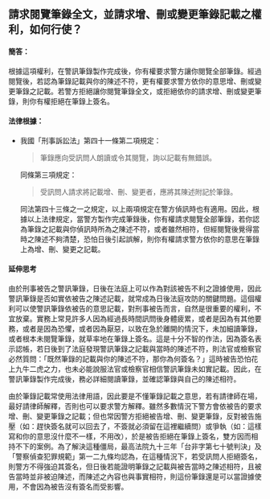 ## 請求閱覽筆錄全文，並請求增、刪或變更筆錄記載之權利，如何行使？

#### 簡答：

根據這項權利，在警訊筆錄製作完成後，你有權要求警方讓你閱覽全部筆錄。經過閱覽後，若認為筆錄記載與你的陳述不符，更有權要求警方依你的意思增、刪或變更筆錄之記載。若警方拒絕讓你閱覽筆錄全文，或拒絕依你的請求增、刪或變更筆錄，則你有權拒絕在筆錄上簽名。

#### 法律根據：

* 我國「刑事訴訟法」第四十一條第二項規定：

   > 筆錄應向受訊問人朗讀或令其閱覽，詢以記載有無錯誤。

   同條第三項規定：

   > 受訊問人請求將記載增、刪、變更者，應將其陳述附記於筆錄。

   同法第四十三條之一之規定，以上兩項規定在警方偵訊時也有適用。因此，根據以上法律規定，當警方製作完成筆錄後，你有權請求閱覽全部筆錄，若你認為筆錄之記載與你偵訊時所為之陳述不符，或者雖然相符，但經閱覽後覺得當時之陳述不夠清楚，恐怕日後引起誤解，則你有權請求警方依你的意思在筆錄上為增、刪、變更之記載。

#### 延伸思考

由於刑事被告之警訊筆錄，日後在法庭上可以作為對該被告不利之證據使用，因此警訊筆錄是否如實依被告之陳述記載，就常成為日後法庭攻防的關鍵問題。這個權利可以使警訊筆錄依被告的意思記載，對刑事被告而言，自然是很重要的權利，不宜放棄。實務上常見許多人因為經過長時間訊問後身體疲累，或者是因為有其他要務，或者是因為恐懼，或者因為厭惡，以致在急於離開的情況下，未加細讀筆錄，或者根本未閱覽筆錄，就草率地在筆錄上簽名。這是十分不智的作法，因為簽名表示認帳，若日後到了法庭發現警訊筆錄之記載與當時的陳述不符，則法官或檢察官必然質問：「既然筆錄的記載與你的陳述不符，那你為何簽名？」這時被告恐怕花上九牛二虎之力，也未必能說服法官或檢察官相信警訊筆錄未如實記載。因此，在警訊筆錄製作完成後，務必詳細閱讀筆錄，並確認筆錄與自己的陳述相符。

由於筆錄記載常使用法律用語，因此要是不懂筆錄記載之意思，若有請律師在場，最好請律師解釋，否則也可以要求警方解釋。雖然多數情況下警方會依被告的要求增、刪、變更筆錄之記載；但也常因警方拒絕被告增、刪、變更筆錄，反對被告施壓（如：趕快簽名就可以回去了，不簽就必須留在這裡繼續問）或爭執（如：這樣寫和你的意思沒什麼不一樣，不用改），於是被告拒絕在筆錄上簽名，雙方因而相持不下的案例。為了解決這種僵局，最高法院九十三年「台非字第七十號判決」及「警察偵查犯罪規範」第一二九條均認為，在這種情況下，若受訊問人拒絕簽名，則警方不得強迫其簽名，但日後若能證明筆錄之記載與被告當時之陳述相符，且被告當時並非被迫陳述，而陳述之內容也與事實相符，則這份筆錄還是可以當證據使用，不會因為被告沒有簽名而受影響。
